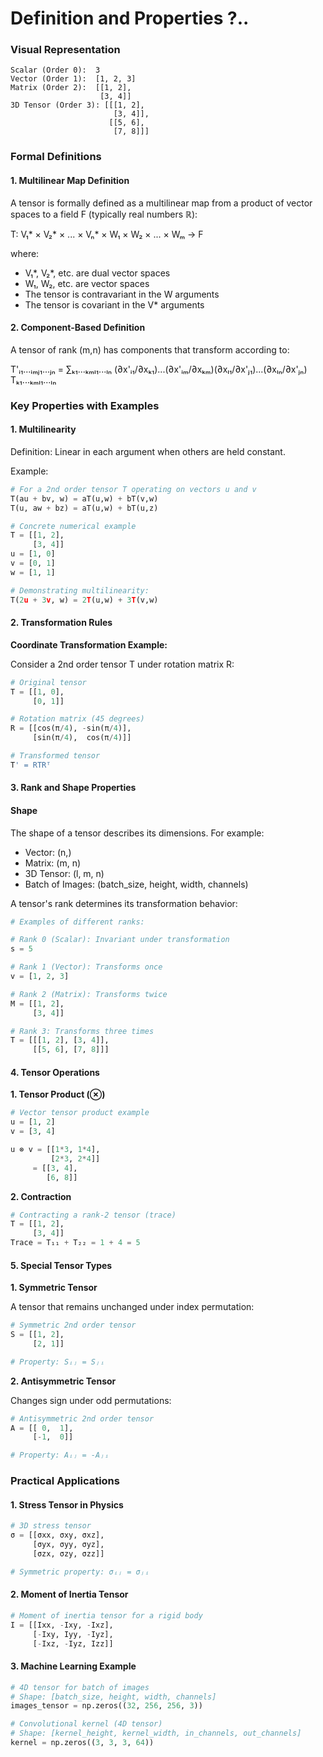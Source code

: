 # Definition and Properties ?..

### Visual Representation

```
Scalar (Order 0):  3
Vector (Order 1):  [1, 2, 3]
Matrix (Order 2):  [[1, 2],
                    [3, 4]]
3D Tensor (Order 3): [[[1, 2],
                       [3, 4]],
                      [[5, 6],
                       [7, 8]]]
```

### Formal Definitions

#### 1. Multilinear Map Definition

A tensor is formally defined as a multilinear map from a product of vector spaces to a field F (typically real numbers ℝ):

T: V₁\* × V₂\* × ... × Vₙ\* × W₁ × W₂ × ... × Wₘ → F

where:

* V₁\*, V₂\*, etc. are dual vector spaces
* W₁, W₂, etc. are vector spaces
* The tensor is contravariant in the W arguments
* The tensor is covariant in the V\* arguments

#### 2. Component-Based Definition

A tensor of rank (m,n) has components that transform according to:

T'ᵢ₁...ᵢₘⱼ₁...ⱼₙ = ∑ₖ₁...ₖₘₗ₁...ₗₙ (∂x'ᵢ₁/∂xₖ₁)...(∂x'ᵢₘ/∂xₖₘ)(∂xₗ₁/∂x'ⱼ₁)...(∂xₗₙ/∂x'ⱼₙ) Tₖ₁...ₖₘₗ₁...ₗₙ

### Key Properties with Examples

#### 1. Multilinearity

Definition: Linear in each argument when others are held constant.

Example:

```python
# For a 2nd order tensor T operating on vectors u and v
T(au + bv, w) = aT(u,w) + bT(v,w)
T(u, aw + bz) = aT(u,w) + bT(u,z)

# Concrete numerical example
T = [[1, 2],
     [3, 4]]
u = [1, 0]
v = [0, 1]
w = [1, 1]

# Demonstrating multilinearity:
T(2u + 3v, w) = 2T(u,w) + 3T(v,w)
```

#### 2. Transformation Rules

**Coordinate Transformation Example:**

Consider a 2nd order tensor T under rotation matrix R:

```python
# Original tensor
T = [[1, 0],
     [0, 1]]

# Rotation matrix (45 degrees)
R = [[cos(π/4), -sin(π/4)],
     [sin(π/4),  cos(π/4)]]

# Transformed tensor
T' = RTRᵀ
```

#### 3. Rank and Shape Properties

#### Shape

The shape of a tensor describes its dimensions. For example:

* Vector: (n,)
* Matrix: (m, n)
* 3D Tensor: (l, m, n)
* Batch of Images: (batch\_size, height, width, channels)

A tensor's rank determines its transformation behavior:

```python
# Examples of different ranks:

# Rank 0 (Scalar): Invariant under transformation
s = 5

# Rank 1 (Vector): Transforms once
v = [1, 2, 3]

# Rank 2 (Matrix): Transforms twice
M = [[1, 2],
     [3, 4]]

# Rank 3: Transforms three times
T = [[[1, 2], [3, 4]],
     [[5, 6], [7, 8]]]
```

#### 4. Tensor Operations

**1. Tensor Product (⊗)**

```python
# Vector tensor product example
u = [1, 2]
v = [3, 4]

u ⊗ v = [[1*3, 1*4],
         [2*3, 2*4]]
     = [[3, 4],
        [6, 8]]
```

**2. Contraction**

```python
# Contracting a rank-2 tensor (trace)
T = [[1, 2],
     [3, 4]]
Trace = T₁₁ + T₂₂ = 1 + 4 = 5
```

#### 5. Special Tensor Types

**1. Symmetric Tensor**

A tensor that remains unchanged under index permutation:

```python
# Symmetric 2nd order tensor
S = [[1, 2],
     [2, 1]]

# Property: Sᵢⱼ = Sⱼᵢ
```

**2. Antisymmetric Tensor**

Changes sign under odd permutations:

```python
# Antisymmetric 2nd order tensor
A = [[ 0,  1],
     [-1,  0]]

# Property: Aᵢⱼ = -Aⱼᵢ
```

### Practical Applications

#### 1. Stress Tensor in Physics

```python
# 3D stress tensor
σ = [[σxx, σxy, σxz],
     [σyx, σyy, σyz],
     [σzx, σzy, σzz]]

# Symmetric property: σᵢⱼ = σⱼᵢ
```

#### 2. Moment of Inertia Tensor

```python
# Moment of inertia tensor for a rigid body
I = [[Ixx, -Ixy, -Ixz],
     [-Ixy, Iyy, -Iyz],
     [-Ixz, -Iyz, Izz]]
```

#### 3. Machine Learning Example

```python
# 4D tensor for batch of images
# Shape: [batch_size, height, width, channels]
images_tensor = np.zeros((32, 256, 256, 3))

# Convolutional kernel (4D tensor)
# Shape: [kernel_height, kernel_width, in_channels, out_channels]
kernel = np.zeros((3, 3, 3, 64))
```
